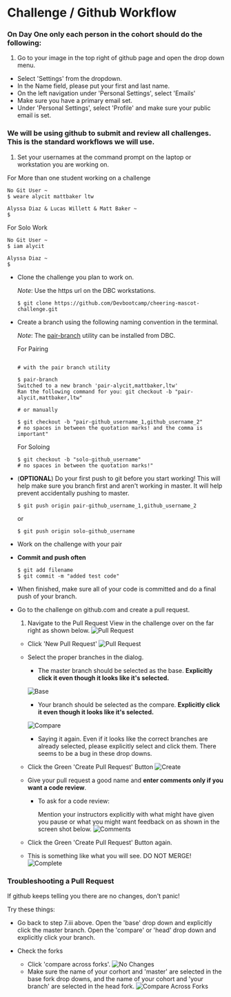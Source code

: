 # Challenge / Github Workflow

### On Day One only each person in the cohort should do the following:
  1. Go to your image in the top right of github page and open the drop down menu.
  - Select 'Settings' from the dropdown.
  - In the Name field, please put your first and last name.
  - On the left navigation under 'Personal Settings', select 'Emails'
  - Make sure you have a primary email set.
  - Under 'Personal Settings', select 'Profile' and make sure your public email is set.

### We will be using github to submit and review all challenges. This is the standard workflows we will use.

1. Set your usernames at the command prompt on the laptop or workstation you are working on.

  For More than one student working on a challenge
  ```shell
  No Git User ~
  $ weare alycit mattbaker ltw

  Alyssa Diaz & Lucas Willett & Matt Baker ~
  $
  ```
  For Solo Work
  ```shell
  No Git User ~
  $ iam alycit

  Alyssa Diaz ~
  $
  ```
- Clone the challenge you plan to work on.

  *Note*: Use the https url on the DBC workstations.

  ```shell
  $ git clone https://github.com/Devbootcamp/cheering-mascot-challenge.git
  ```
- Create a branch using the following naming convention in the terminal.

  *Note*: The [pair-branch](https://github.com/Devbootcamp/pair-branch) utility can be installed from DBC.

  For Pairing
  ```shell

  # with the pair branch utility

  $ pair-branch
  Switched to a new branch 'pair-alycit,mattbaker,ltw'
  Ran the following command for you: git checkout -b "pair-alycit,mattbaker,ltw"

  # or manually

  $ git checkout -b "pair-github_username_1,github_username_2"
  # no spaces in between the quotation marks! and the comma is important"
  ```
  For Soloing
  ```shell
  $ git checkout -b "solo-github_username"
  # no spaces in between the quotation marks!"
  ```
- (**OPTIONAL**) Do your first push to git before you start working! This will help make sure you branch first and aren't working in master.  It will help prevent accidentally pushing to master.

  ```shell
  $ git push origin pair-github_username_1,github_username_2
  ```
  or
  ```shell
  $ git push origin solo-github_username
  ```
- Work on the challenge with your pair
- **Commit and push often**

  ```shell
  $ git add filename
  $ git commit -m "added test code"
  ```
- When finished, make sure all of your code is committed and do a final push of your branch.
- Go to the challenge on github.com and create a pull request.

  1. Navigate to the Pull Request View in the challenge over on the far right as shown below.
  ![Pull Request](img/pr1.png)
  - Click 'New Pull Request'
  ![Pull Request](img/pr2.png)
  - Select the proper branches in the dialog.
    - The master branch should be selected as the base. **Explicitly click it even though it looks like it's selected.**

    ![Base](img/pr3.png)
    - Your branch should be selected as the compare. **Explicitly click it even though it looks like it's selected.**

    ![Compare](img/pr4.png)
    - Saying it again.  Even if it looks like the correct branches are already selected, please explicitly select and click them.  There seems to be a bug in these drop downs.
  - Click the Green 'Create Pull Request' Button
  ![Create](img/pr5.png)
  - Give your pull request a good name and **enter comments only if you want a code review**.
    - To ask for a code review:

      Mention your instructors explicitly with what might have given you pause or what you might want feedback on as shown in the screen shot below.
    ![Comments](img/pr6.png)
  - Click the Green 'Create Pull Request' Button again.
  - This is something like what you will see.  DO NOT MERGE!
  ![Complete](img/pr7.png)

### Troubleshooting a Pull Request

If github keeps telling you there are no changes, don't panic!


Try these things:

- Go back to step 7.iii above.  Open the 'base' drop down and explicitly click the master branch.  Open the 'compare' or 'head' drop down and explicitly click your branch.

- Check the forks
  - Click 'compare across forks'.
  ![No Changes](img/pr8.png)
  - Make sure the name of your corhort and 'master' are selected in the base fork drop downs, and the name of your cohort and 'your branch' are selected in the head fork.
  ![Compare Across Forks](img/pr9.png)
